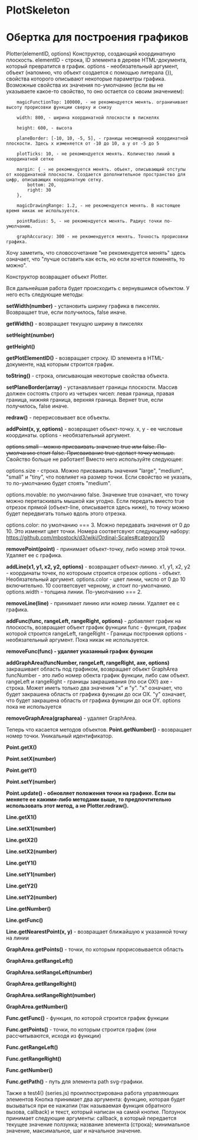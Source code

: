 PlotSkeleton
============

Обертка для построения графиков
============

Plotter(elementID, options)
Конструктор, создающий координатную плоскость. 
elementID - строка, ID элемента в дереве HTML-документа, который превратится в график.
options - необязательный аргумент, объект (напомню, что объект создается с помощью литерала {}), свойства которого описывают некоторые параметры графика. Возможные свойства их значения по-умолчанию (если вы не указываете какое-то свойство, то оно остается со своим значением):

        magicFunctionTop: 100000, - не рекомендуется менять. ограничивает высоту прорисовки функции сверху и снизу

        width: 800, - ширина координатной плоскости в пискелях

        height: 600, - высота

        planeBorder: [-10, 10, -5, 5], - границы несмещенной координатной плоскости. Здесь x изменяется от -10 до 10, а y от -5 до 5

        plotTicks: 10, - не рекомендуется менять. Количество линий в координатной сетке

        margin: { - не рекомендуется менять. объект, описывающий отступы от координатной плоскости. Создается дополнительное пространство для цифр, описывающих координатную сетку.
            bottom: 20,
            right: 30
        },

        magicDrawingRange: 1.2, - не рекомендуется менять. В настоящее время никак не используется.

        pointRadius: 5, - не рекомендуется менять. Радиус точки по-умолчанию.

        graphAccuracy: 300 - не рекомендуется менять. Точность прорисовки графика.


Хочу заметить, что словосочетание "не рекомендуется менять" здесь означает, что "лучше оставить как есть, но если хочется поменять, то можно".

Конструктор возвращает объект Plotter.


Вся дальнейшая работа будет происходить с вернувшимся объектом. У него есть следующие методы:

<b>setWidth(number)</b> - установить ширину графика в пикселях. Возвращает true, если получилось, false иначе.

<b>getWidth()</b> - возвращает текущую ширину в пикселях

<b>setHeight(number)</b>

<b>getHeight()</b>

<b>getPlotElementID()</b> - возвращает строку. ID элемента в HTML-документе, над которым строится график.

<b>toString()</b> - строка, описывающая некоторые свойства объекта.

<b>setPlaneBorder(array)</b> - устанавливает границы плоскости. Массив должен состоять строго из четырех чисел: левая граница, правая граница, нижняя граница, верхняя граница. Вернет true, если получилось, false иначе.

<b>redraw()</b> - перерисовывает все объекты.

<b>addPoint(x, y, options)</b> - возвращает объект-точку. x, y - ее числовые координаты. options - необязательный аргумент.

<strike>options.small - можно присваивать значение true или false. По-умолчанию стоит false. Присваивание true сделает точку меньше.</strike> Свойство больше не работает! Вместо него используйте следующее:

options.size - строка. Можно присваивать значения "large", "medium", "small" и "tiny", что повлияет на размер точки. Если свойство не указать, то по-умолчанию будет стоять "medium".

options.movable: по умолчанию false. Значение true означает, что точку можно перетаскивать мышкой как угодно. Если передать вместо true отрезок прямой (объект-line, описывается здесь ниже), то точку можно будет передвигать только вдоль этого отрезка.

options.color: по умолчанию === 3. Можно передавать значения от 0 до 10. Это изменит цвет точки. Номера соответсвуют следующему набору: https://github.com/mbostock/d3/wiki/Ordinal-Scales#category10

<b>removePoint(point)</b> - принимает объект-точку, либо номер этой точки. Удаляет ее с графика.

<b>addLine(x1, y1, x2, y2, options)</b> - возвращает объект-линию. 
x1, y1, x2, y2 - координаты точек, по котороым строится отрезок
options - объект. Необязательный аргумент.
options.color - цвет линии, число от 0 до 10 включительно. 10 соответсвует черному, и стоит по-умолчанию.
options.width - толщина линии. По-умолчанию === 2.

<b>removeLine(line)</b> - принимает линию или номер линии. Удаляет ее с графика.

<b>addFunc(func, rangeLeft, rangeRight, options)</b> - добавляет график на плоскость, возвращает объект график функции
func - функция, график которой строится
rangeLeft, rangeRight - Границы построения
options - необязательный аргумент. Пока никак не используется.

<b>removeFunc(func) - удаляет указанный график функции</b>

<b>addGraphArea(funcNumber, rangeLeft, rangeRight, axe, options)</b> закрашивает область под графиком, возвращает объект GraphArea
funcNumber - это либо номер обекта график функции, либо сам объект. 
rangeLeft и rangeRight - границы закрашивания (по оси OX!)
axe - строка. Может иметь только два значения "x" и "y". "x" означает, что будет закрашена область от графика функции до оси OX. "y" означает, что будет закрашена область от графика функции до оси OY.
options пока не используется

<b>removeGraphArea(grapharea)</b> - удаляет GraphArea.


Теперь что касается методов объектов.
<b>Point.getNumber()</b> - возвращает номер точки. Уникальный идентификатор.

<b>Point.getX()</b>

<b>Point.setX(number)</b>

<b>Point.getY()</b>

<b>Point.setY(number)</b>

<b>Point.update() - обновляет положения точки на графике. Если вы меняете ее какими-либо методами выше, то предпочтительно использовать этот метод, а не Plotter.redraw().</b>

<b>Line.getX1()</b>

<b>Line.setX1(number)</b>

<b>Line.getX2()</b>

<b>Line.setX2(number)</b>

<b>Line.getY1()</b>

<b>Line.setY1(number)</b>

<b>Line.getY2()</b>

<b>Line.setY2(number)</b>

<b>Line.getNumber()</b>

<b>Line.getFunc()</b>

<b>Line.getNearestPoint(x, y)</b> - возвращает ближайшую к указанной точку на линии

<b>GraphArea.getPoints()</b> - точки, по которым прорисовывается область

<b>GraphArea.getRangeLeft()</b>

<b>GraphArea.setRangeLeft(number)</b>

<b>GraphArea.getRangeRight()</b>

<b>GraphArea.setRangeRight(number)</b>

<b>GraphArea.getNumber()</b>

<b>Func.getFunc()</b> - функция, по которой строится график функции

<b>Func.getPoints()</b> - точки, по которым строится график (они рассчитываются, исходя из функции)

<b>Func.getRangeLeft()</b>

<b>Func.getRangeRight()</b>

<b>Func.getNumber()</b>

<b>Func.getPath()</b> - путь для элемента path svg-графики.



Также в test4() (series.js) проиллюстрирована работа управляющих элементов
Кнопка принимает два аргумента: функцию, которая будет вызываться при ее нажатии (так называемая функция обратного вызова, callback) и текст, который написан на самой кнопке.
Ползунок принимает следующие аргументы: callback, в который передается текущее значение ползунка; название элемента (строка); минимальное значение, максимальное, шаг и начальное значение.
